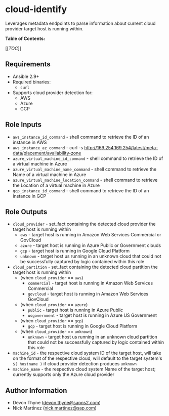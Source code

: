 cloud-identify
==============

Leverages metadata endpoints to parse information about current cloud provider target host is running within.

**Table of Contents:**

[[_TOC_]]

Requirements
------------

* Ansible 2.9+
* Required binaries:
  * `curl`
* Supports cloud provider detection for:
  * AWS
  * Azure
  * GCP

Role Inputs
-----------

* `aws_instance_id_command` - shell command to retrieve the ID of an instance in AWS
* `aws_instance_az_command` - curl -s http://169.254.169.254/latest/meta-data/placement/availability-zone
* `azure_virtual_machine_id_command` - shell command to retrieve the ID of a virtual machine in Azure
* `azure_virtual_machine_name_command` - shell command to retrieve the Name of a virtual machine in Azure
* `azure_virtual_machine_location_command` - shell command to retrieve the Location of a virtual machine in Azure
* `gcp_instance_id_command` - shell command to retrieve the ID of an instance in GCP

Role Outputs
------------

* `cloud_provider` - set_fact containing the detected cloud provider the target host is running within
  * `aws` - target host is running in Amazon Web Services Commercial or GovCloud
  * `azure` - target host is running in Azure Public or Government clouds
  * `gcp` - target host is running in Google Cloud Platform
  * `unknown` - target host us running in an unknown cloud that could not be successfully captured by logic contained within this role
* `cloud_partition` - set_fact containing the detected cloud partition the target host is running within
  * (when `cloud_provider` == `aws`)
    * `commercial` - target host is running in Amazon Web Services Commercial
    * `govcloud` - target host is running in Amazon Web Services GovCloud
  * (when `cloud_provider` == `azure`)
    * `public` - target host is running in Azure Public
    * `usgovernment` - target host is running in Azure US Government
  * (when `cloud_provider` == `gcp`)
    * `gcp` - target host is running in Google Cloud Platform
  * (when `cloud_provider` == `unknown`)
    * `unknown` - target host us running in an unknown cloud partition that could not be successfully captured by logic contained within this role
* `machine_id` - the respective cloud system ID of the target host, will take on the format of the respective cloud, will default to the target system's `$( hostname )` if cloud provider detection produces `unknown`
* `machine_name` - the respective cloud system Name of the target host; currently supports only the Azure cloud provider

Author Information
------------------

* Devon Thyne (devon.thyne@sapns2.com)
* Nick Martinez (nick.martinez@sap.com)
